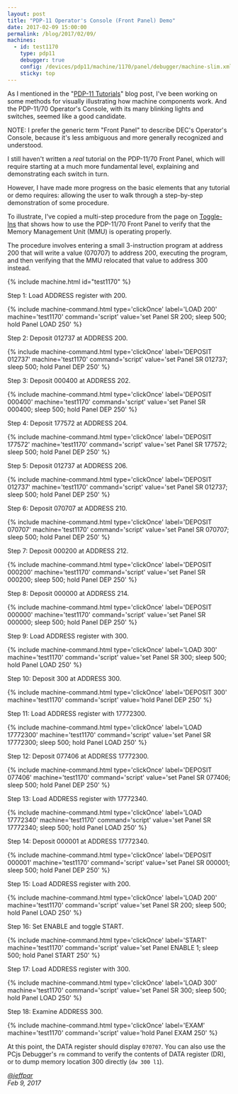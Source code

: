 ```yaml
---
layout: post
title: "PDP-11 Operator's Console (Front Panel) Demo"
date: 2017-02-09 15:00:00
permalink: /blog/2017/02/09/
machines:
  - id: test1170
    type: pdp11
    debugger: true
    config: /devices/pdp11/machine/1170/panel/debugger/machine-slim.xml
    sticky: top
---
```


As I mentioned in the "[PDP-11 Tutorials](http://www.pcjs.org/blog/2017/01/03/)" blog post, I've been working on
some methods for visually illustrating how machine components work.  And the PDP-11/70 Operator's Console,
with its many blinking lights and switches, seemed like a good candidate.

NOTE: I prefer the generic term "Front Panel" to describe DEC's Operator's Console, because it's less ambiguous and
more generally recognized and understood.

I still haven't written a *real* tutorial on the PDP-11/70 Front Panel, which will require starting at a much more
fundamental level, explaining and demonstrating each switch in turn.

However, I have made more progress on the basic elements that any tutorial or demo requires: allowing the user to walk
through a step-by-step demonstration of some procedure.

To illustrate, I've copied a multi-step procedure from the page on [Toggle-Ins](/devices/pdp11/machine/1170/panel/debugger/#toggle-ins)
that shows how to use the PDP-11/70 Front Panel to verify that the Memory Management Unit (MMU) is operating properly.

The procedure involves entering a small 3-instruction program at address 200 that will write a value (070707) to
address 200, executing the program, and then verifying that the MMU relocated that value to address 300 instead.

{% include machine.html id="test1170" %}

Step 1: Load ADDRESS register with 200.

{% include machine-command.html type='clickOnce' label='LOAD 200' machine='test1170' command='script' value='set Panel SR 200; sleep 500; hold Panel LOAD 250' %}

Step 2: Deposit 012737 at ADDRESS 200.

{% include machine-command.html type='clickOnce' label='DEPOSIT 012737' machine='test1170' command='script' value='set Panel SR 012737; sleep 500; hold Panel DEP 250' %}

Step 3: Deposit 000400 at ADDRESS 202.

{% include machine-command.html type='clickOnce' label='DEPOSIT 000400' machine='test1170' command='script' value='set Panel SR 000400; sleep 500; hold Panel DEP 250' %}

Step 4: Deposit 177572 at ADDRESS 204.

{% include machine-command.html type='clickOnce' label='DEPOSIT 177572' machine='test1170' command='script' value='set Panel SR 177572; sleep 500; hold Panel DEP 250' %}

Step 5: Deposit 012737 at ADDRESS 206.

{% include machine-command.html type='clickOnce' label='DEPOSIT 012737' machine='test1170' command='script' value='set Panel SR 012737; sleep 500; hold Panel DEP 250' %}

Step 6: Deposit 070707 at ADDRESS 210.

{% include machine-command.html type='clickOnce' label='DEPOSIT 070707' machine='test1170' command='script' value='set Panel SR 070707; sleep 500; hold Panel DEP 250' %}

Step 7: Deposit 000200 at ADDRESS 212.

{% include machine-command.html type='clickOnce' label='DEPOSIT 000200' machine='test1170' command='script' value='set Panel SR 000200; sleep 500; hold Panel DEP 250' %}

Step 8: Deposit 000000 at ADDRESS 214.

{% include machine-command.html type='clickOnce' label='DEPOSIT 000000' machine='test1170' command='script' value='set Panel SR 000000; sleep 500; hold Panel DEP 250' %}

Step 9: Load ADDRESS register with 300.

{% include machine-command.html type='clickOnce' label='LOAD 300' machine='test1170' command='script' value='set Panel SR 300; sleep 500; hold Panel LOAD 250' %}

Step 10: Deposit 300 at ADDRESS 300.

{% include machine-command.html type='clickOnce' label='DEPOSIT 300' machine='test1170' command='script' value='hold Panel DEP 250' %}

Step 11: Load ADDRESS register with 17772300.

{% include machine-command.html type='clickOnce' label='LOAD 17772300' machine='test1170' command='script' value='set Panel SR 17772300; sleep 500; hold Panel LOAD 250' %}

Step 12: Deposit 077406 at ADDRESS 17772300.

{% include machine-command.html type='clickOnce' label='DEPOSIT 077406' machine='test1170' command='script' value='set Panel SR 077406; sleep 500; hold Panel DEP 250' %}

Step 13: Load ADDRESS register with 17772340.

{% include machine-command.html type='clickOnce' label='LOAD 17772340' machine='test1170' command='script' value='set Panel SR 17772340; sleep 500; hold Panel LOAD 250' %}

Step 14: Deposit 000001 at ADDRESS 17772340.

{% include machine-command.html type='clickOnce' label='DEPOSIT 000001' machine='test1170' command='script' value='set Panel SR 000001; sleep 500; hold Panel DEP 250' %}

Step 15: Load ADDRESS register with 200.

{% include machine-command.html type='clickOnce' label='LOAD 200' machine='test1170' command='script' value='set Panel SR 200; sleep 500; hold Panel LOAD 250' %}

Step 16: Set ENABLE and toggle START.

{% include machine-command.html type='clickOnce' label='START' machine='test1170' command='script' value='set Panel ENABLE 1; sleep 500; hold Panel START 250' %}

Step 17: Load ADDRESS register with 300.

{% include machine-command.html type='clickOnce' label='LOAD 300' machine='test1170' command='script' value='set Panel SR 300; sleep 500; hold Panel LOAD 250' %}

Step 18: Examine ADDRESS 300.

{% include machine-command.html type='clickOnce' label='EXAM' machine='test1170' command='script' value='hold Panel EXAM 250' %}

At this point, the DATA register should display `070707`.  You can also use the PCjs Debugger's `rm` command to verify
the contents of DATA register (DR), or to dump memory location 300 directly (`dw 300 l1`).

*[@jeffpar](http://twitter.com/jeffpar)*  
*Feb 9, 2017*
